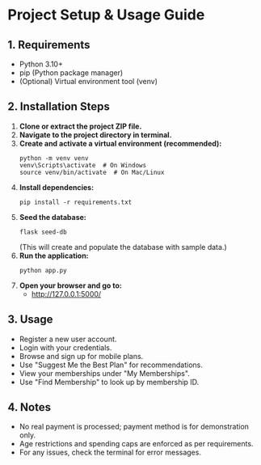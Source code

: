 # Project Setup & Usage Guide

## 1. Requirements
- Python 3.10+
- pip (Python package manager)
- (Optional) Virtual environment tool (venv)

## 2. Installation Steps
1. **Clone or extract the project ZIP file.**
2. **Navigate to the project directory in terminal.**
3. **Create and activate a virtual environment (recommended):**
   ```
   python -m venv venv
   venv\Scripts\activate  # On Windows
   source venv/bin/activate  # On Mac/Linux
   ```
4. **Install dependencies:**
   ```
   pip install -r requirements.txt
   ```
5. **Seed the database:**
   ```
   flask seed-db
   ```
   (This will create and populate the database with sample data.)
6. **Run the application:**
   ```
   python app.py
   ```
7. **Open your browser and go to:**
   - http://127.0.0.1:5000/

## 3. Usage
- Register a new user account.
- Login with your credentials.
- Browse and sign up for mobile plans.
- Use "Suggest Me the Best Plan" for recommendations.
- View your memberships under "My Memberships".
- Use "Find Membership" to look up by membership ID.

## 4. Notes
- No real payment is processed; payment method is for demonstration only.
- Age restrictions and spending caps are enforced as per requirements.
- For any issues, check the terminal for error messages. 